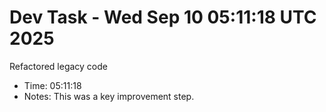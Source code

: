 # Dev Task - Wed Sep 10 05:11:18 UTC 2025
Refactored legacy code
- Time: 05:11:18
- Notes: This was a key improvement step.
